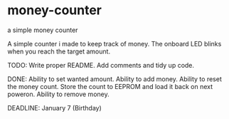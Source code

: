 # money-counter
a simple money counter 

A simple counter i made to keep track of money.
The onboard LED blinks when you reach the target amount.


TODO:
Write proper README.
Add comments and tidy up code.

DONE:
Ability to set wanted amount.
Ability to add money.
Ability to reset the money count.
Store the count to EEPROM and load it back on next poweron.
Ability to remove money.


DEADLINE: January 7 (Birthday)